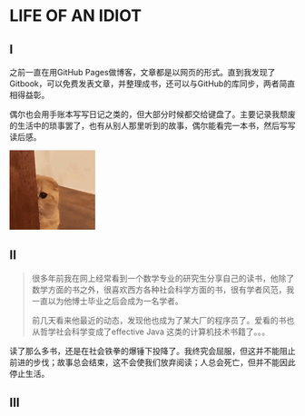 # LIFE OF AN IDIOT

## I

之前一直在用GitHub Pages做博客，文章都是以网页的形式。直到我发现了Gitbook，可以免费发表文章，并整理成书，还可以与GitHub的库同步，两者简直相得益彰。

偶尔也会用手账本写写日记之类的，但大部分时候都交给键盘了。主要记录我颓废的生活中的琐事罢了，也有从别人那里听到的故事，偶尔能看完一本书，然后写写读后感。

![](.gitbook/assets/IMG_4377.GIF)

## II

> 很多年前我在网上经常看到一个数学专业的研究生分享自己的读书，他除了数学方面的书之外，很喜欢西方各种社会科学方面的书，很有学者风范，我一直以为他博士毕业之后会成为一名学者。
>
> 前几天看来他最近的动态，发现他也成为了某大厂的程序员了。爱看的书也从哲学社会科学变成了effective Java 这类的计算机技术书籍了。。。

读了那么多书，还是在社会铁拳的爆锤下投降了。我终究会屈服，但这并不能阻止前进的步伐；故事总会结束，这不会使我们放弃阅读；人总会死亡，但并不能因此停止生活。

## III



